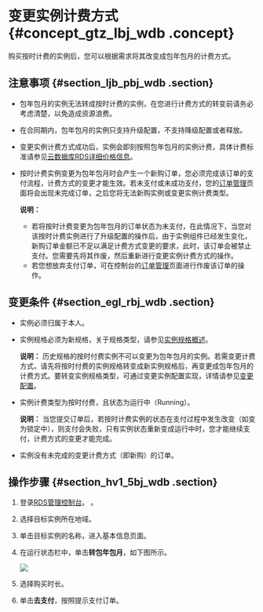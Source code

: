 # 变更实例计费方式 {#concept_gtz_lbj_wdb .concept}

购买按时计费的实例后，您可以根据需求将其改变成包年包月的计费方式。

## 注意事项 {#section_ljb_pbj_wdb .section}

-   包年包月的实例无法转成按时计费的实例，在您进行计费方式的转变前请务必考虑清楚，以免造成资源浪费。
-   在合同期内，包年包月的实例只支持升级配置，不支持降级配置或者释放。
-   变更实例计费方式成功后，实例会即刻按照包年包月的实例计费，具体计费标准请参见[云数据库RDS详细价格信息](https://www.alibabacloud.com/zh/product/apsaradb-for-rds?spm=a3c0i.7960336.224002.19.36d0517916iYGN#pricing)。
-   按时计费实例变更为包年包月时会产生一个新购订单，您必须完成该订单的支付流程，计费方式的变更才能生效。若未支付或未成功支付，您的[订单管理](https://expense.console.aliyun.com/?spm=5176.2020520101.1001.dexpense1.Z4f6la#/order/list/)页面将会出现未完成订单，之后您将无法新购实例或变更实例计费类型。

    **说明：** 

    -   若将按时计费变更为包年包月的订单状态为未支付，在此情况下，当您对该按时计费实例进行了升级配置的操作后，由于实例组件已经发生变化，新购订单金额已不足以满足计费方式变更的要求，此时，该订单会被禁止支付。您需要先将其作废，然后重新进行变更实例计费方式的操作。
    -   若您想放弃支付订单，可在控制台的[订单管理](https://expense.console.aliyun.com/?spm=5176.2020520101.1001.dexpense1.Z4f6la#/order/list/)页面进行作废该订单的操作。

## 变更条件 {#section_egl_rbj_wdb .section}

-   实例必须归属于本人。

-   实例规格必须为新规格，关于规格类型，请参见[实例规格概述](../../../../intl.zh-CN/产品简介/实例规格/实例规格概述.md#)。

    **说明：** 历史规格的按时付费实例不可以变更为包年包月的实例。若需变更计费方式，请先将按时付费的实例规格转变成新实例规格后，再变更成包年包月的计费方式。要转变实例规格类型，可通过变更实例配置实现，详情请参见[变更配置](intl.zh-CN/用户指南/实例管理/变更配置.md#)。

-   实例计费类型为按时付费，且状态为运行中（Running）。

    **说明：** 当您提交订单后，若按时计费实例的状态在支付过程中发生改变（如变为锁定中），则支付会失败，只有实例状态重新变成运行中时，您才能继续支付，计费方式的变更才能完成。

-   实例没有未完成的变更计费方式（即新购）的订单。


## 操作步骤 {#section_hv1_5bj_wdb .section}

1.  登录[RDS管理控制台](https://rds.console.aliyun.com/?spm=5176.doc26177.2.2.iYOCik)。 。
2.  选择目标实例所在地域。
3.  单击目标实例的名称，进入基本信息页面。
4.  在运行状态栏中，单击**转包年包月**，如下图所示。

    ![](http://static-aliyun-doc.oss-cn-hangzhou.aliyuncs.com/assets/img/7882/3011_zh-CN.png)

5.  选择购买时长。
6.  单击**去支付**，按照提示支付订单。

